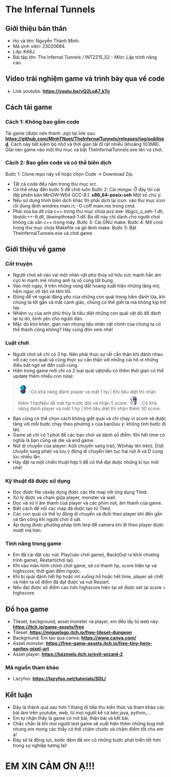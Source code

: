 # The Infernal Tunnels
## Giới thiệu bản thân
- Họ và tên: Nguyễn Thành Minh.
- Mã sinh viên: 23020684.
- Lớp: K68J.
- Bài tập lớn: The Infernal Tunnels / INT2215_52 - Môn: Lập trình nâng cao.

## Video trải nghiệm game và trình bày qua về code
- Link youtube: **https://youtu.be/vQ2LoA7_kTo**

## Cách tải game
### Cách 1: Không bao gồm code
Tải game (được nén thành .zip) tại link sau: **https://github.com/MinhTNuet/TheInfernalTunnels/releases/tag/publised**.
Cách này tiết kiệm bộ nhớ và thời gian tải đi rất nhiều (khoảng 103MB).
Giải nén game vào một thư mục và bật TheInfernalTunnels.exe lên và chơi.

### Cách 2: Bao gồm code và có thể biên dịch
Bước 1: Clone repo này về hoặc chọn Code -> Download Zip.
- Tất cả code đều nằm trong thư mục src.
- Có thể nhảy đến bước 5 để chơi luôn
Bước 2: Cài mingw. Ở đây tôi cài đặt phiên bản MinGW-W64 GCC-8.1. **x86_64-posix-seh**
Một số chú ý:
- Nếu sử dụng trình biên dịch khác thì phải dịch lại icon: vào thư mục icon rồi dùng lệnh windres main.rc -O coff main.res trong cmd.
- Phải xóa ba dll của c++ trong thư mục chứa pvz.exe: libgcc_s_seh-1.dll, libstdc++-6.dll, libwinpthread-1.dll. Ba dll này chỉ dành cho người chơi không cài sẵn c++ trong máy.
Bước 3: Cài GNU make.
Bước 4: Mở cmd trong thư mục chứa Makefile và gõ lệnh make.
Bước 5: Bật TheInfernalTunnels.exe và chơi game.

## Giới thiệu về game
### Cốt truyện
- Người chơi sẽ vào vai một nhân vật phù thủy sở hữu sức mạnh hắc ám cực kì mạnh mẽ nhưng anh ta vô cùng tốt bụng.
- Vào một ngày, ở trên những vùng đất hoang xuất hiện những lăng mộ, hầm ngục vô tận và tăm tối.
- Đừng để vẻ ngoài đáng yêu của những con quái trong hầm đánh lừa, khi chúng ta tới gần và mất cảnh giác, chúng có thể giết ta mà không kịp trở tay.
- Nhiệm vụ của anh phù thủy là tiêu diệt những con quái vật đó để dành lại tự do, bình yên cho người dân.
- Mặc dù khó khăn, gian nan nhưng liệu nhân vật chính của chúng ta có thể thành công không? Hãy cùng đón xem nhé!

### Luật chơi
- Người chơi sẽ chỉ có 3 hp. Nên phải thực sự rất cẩn thận khi đánh nhau với các con quái và cũng thực sự cẩn thận với những cái hố vì những điều bất ngờ sẽ đến cuối cùng.
- Hiện trong game mới chỉ có 2 loại quái vật(nếu có thêm thời gian có thể update thêm nhiều con nữa):
> ![SlimeMonster](SlimeMonster.png): Có khả năng đánh player và mất 1 hp | Khi tiêu diệt thì nhận thêm 1 hp(Nếu đã mất hp trước đó) và nhận 5 score.
> ![PenguinMonster](PenguinMonster.png): Có khả năng đánh player và mất 1 hp | KHi tiêu diệt thì nhận thêm 30 score.
- Bạn cũng có thể chọn cách không giết quái và chỉ chạy vì score sẽ được tăng với mỗi bước chạy theo phương x của bạn(lưu ý: không tính bước đi lại).
- Game sẽ chỉ có 1 phút để các bạn chơi và dành số điểm. Khi hết time có nghĩa là bạn cũng sẽ die và end game.
- Nút di chuyển của player: A(di chuyển sang trái), W(nhảy lên trên), D(di chuyển sang phải) và lưu ý đừng di chuyển liên tục hai nút A và D cùng lúc nhiều lần.
- Hãy đặt ra một chiến thuật hợp lí để có thể đạt được những kỉ lục mới nhé!

### Kỹ thuật đã được sử dụng
- Đọc được file vàxây dựng được các tile map với ứng dụng Tiled.
- Xử lý được va chạm giữa player, monster và wall.
- Đọc và xử lí âm thanh của player và các phím nút, âm thanh của game.
- Biết cách để nối các map đã được tạo từ Tiled.
- Các con quái có thể tự động di chuyển và đuổi theo player khi đến gần và tấn công khi người chơi ở sát.
- Áp dụng được phương pháp tính lerp để camera khi đi theo player được mượt mà hơn.

### Tính năng trong game
- Em đã cài đặt các nút: Play(vào chơi game), Back(Out ra khỏi chương trình game), Restart(chơi lại).
- Khi vào màn hình chính chơi game, sẽ có thanh hp, score hiện tại và highscore, thời gian đếm ngược.
- Khi bị quái đánh hết hp hoặc rơi xuống hố hoặc hết time, player sẽ chết và hiện ra số điểm đã đạt được và nút Restart.
- Nếu đạt được số điểm cao hơn highscore hiện tại sẽ được set lại score = highscore.

## Đồ họa game
- Tileset, background, asset monster và player, em đều lấy từ web này: **https://itch.io/game-assets/free**
- Tileset: **https://miguelsgp.itch.io/free-tileset-dungeon**
- Background: Em tạo qua canva: **https://www.canva.com/**
- Asset monster: **https://free-game-assets.itch.io/free-tiny-hero-sprites-pixel-art**
- Asset player: **https://luizmelo.itch.io/evil-wizard-2**

### Mã nguồn tham khảo
- Lazyfoo: **https://lazyfoo.net/tutorials/SDL/**

## Kết luận
- Đây là thành quả sau hơn 1 tháng đi tiếp thu kiến thức và tham khảo các bài làm trên youtube, web, từ mọi người kể cả bên java, python,...
- Em tự nhận thấy là game có mở bài, thân bài và kết bài.
- Chắc chắn là khi mọi người test game sẽ xuất hiện thêm những bug mới nhưng em mong các thầy có thể châm chước và chấm điểm tốt cho em ạ!
- Đây sẽ là động lực, bước đệm để em có những bước phát triển tốt hơn trong sự nghiệp tương lai!

# EM XIN CẢM ƠN Ạ!!!
